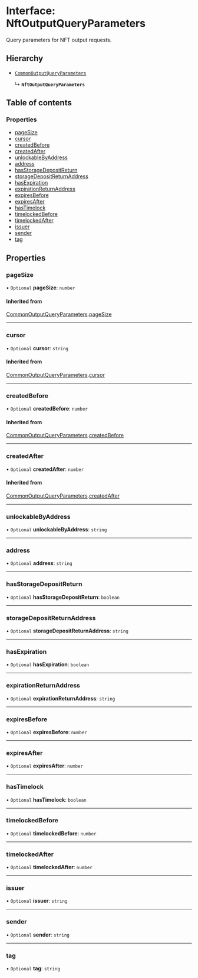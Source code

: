 # Interface: NftOutputQueryParameters

Query parameters for NFT output requests.

## Hierarchy

- [`CommonOutputQueryParameters`](CommonOutputQueryParameters.md)

  ↳ **`NftOutputQueryParameters`**

## Table of contents

### Properties

- [pageSize](NftOutputQueryParameters.md#pagesize)
- [cursor](NftOutputQueryParameters.md#cursor)
- [createdBefore](NftOutputQueryParameters.md#createdbefore)
- [createdAfter](NftOutputQueryParameters.md#createdafter)
- [unlockableByAddress](NftOutputQueryParameters.md#unlockablebyaddress)
- [address](NftOutputQueryParameters.md#address)
- [hasStorageDepositReturn](NftOutputQueryParameters.md#hasstoragedepositreturn)
- [storageDepositReturnAddress](NftOutputQueryParameters.md#storagedepositreturnaddress)
- [hasExpiration](NftOutputQueryParameters.md#hasexpiration)
- [expirationReturnAddress](NftOutputQueryParameters.md#expirationreturnaddress)
- [expiresBefore](NftOutputQueryParameters.md#expiresbefore)
- [expiresAfter](NftOutputQueryParameters.md#expiresafter)
- [hasTimelock](NftOutputQueryParameters.md#hastimelock)
- [timelockedBefore](NftOutputQueryParameters.md#timelockedbefore)
- [timelockedAfter](NftOutputQueryParameters.md#timelockedafter)
- [issuer](NftOutputQueryParameters.md#issuer)
- [sender](NftOutputQueryParameters.md#sender)
- [tag](NftOutputQueryParameters.md#tag)

## Properties

### pageSize

• `Optional` **pageSize**: `number`

#### Inherited from

[CommonOutputQueryParameters](CommonOutputQueryParameters.md).[pageSize](CommonOutputQueryParameters.md#pagesize)

___

### cursor

• `Optional` **cursor**: `string`

#### Inherited from

[CommonOutputQueryParameters](CommonOutputQueryParameters.md).[cursor](CommonOutputQueryParameters.md#cursor)

___

### createdBefore

• `Optional` **createdBefore**: `number`

#### Inherited from

[CommonOutputQueryParameters](CommonOutputQueryParameters.md).[createdBefore](CommonOutputQueryParameters.md#createdbefore)

___

### createdAfter

• `Optional` **createdAfter**: `number`

#### Inherited from

[CommonOutputQueryParameters](CommonOutputQueryParameters.md).[createdAfter](CommonOutputQueryParameters.md#createdafter)

___

### unlockableByAddress

• `Optional` **unlockableByAddress**: `string`

___

### address

• `Optional` **address**: `string`

___

### hasStorageDepositReturn

• `Optional` **hasStorageDepositReturn**: `boolean`

___

### storageDepositReturnAddress

• `Optional` **storageDepositReturnAddress**: `string`

___

### hasExpiration

• `Optional` **hasExpiration**: `boolean`

___

### expirationReturnAddress

• `Optional` **expirationReturnAddress**: `string`

___

### expiresBefore

• `Optional` **expiresBefore**: `number`

___

### expiresAfter

• `Optional` **expiresAfter**: `number`

___

### hasTimelock

• `Optional` **hasTimelock**: `boolean`

___

### timelockedBefore

• `Optional` **timelockedBefore**: `number`

___

### timelockedAfter

• `Optional` **timelockedAfter**: `number`

___

### issuer

• `Optional` **issuer**: `string`

___

### sender

• `Optional` **sender**: `string`

___

### tag

• `Optional` **tag**: `string`
